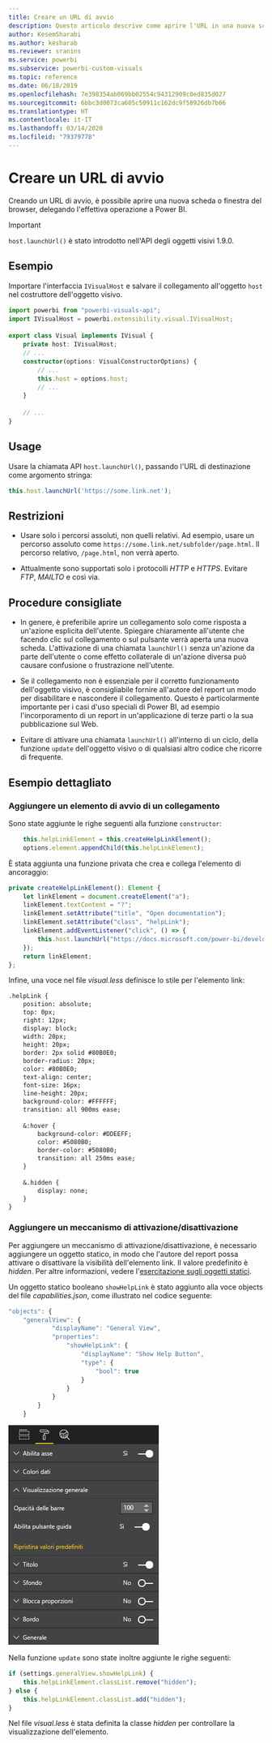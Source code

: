 ```yaml
---
title: Creare un URL di avvio
description: Questo articolo descrive come aprire l'URL in una nuova scheda usando gli oggetti visivi di Power BI.
author: KesemSharabi
ms.author: kesharab
ms.reviewer: sranins
ms.service: powerbi
ms.subservice: powerbi-custom-visuals
ms.topic: reference
ms.date: 06/18/2019
ms.openlocfilehash: 7e398354ab069bb02554c94312909c0ed835d027
ms.sourcegitcommit: 6bbc3d0073ca605c50911c162dc9f58926db7b66
ms.translationtype: HT
ms.contentlocale: it-IT
ms.lasthandoff: 03/14/2020
ms.locfileid: "79379778"
---
```

# <a name="create-a-launch-url"></a>Creare un URL di avvio

Creando un URL di avvio, è possibile aprire una nuova scheda o finestra del browser, delegando l'effettiva operazione a Power BI.

> [!IMPORTANT]
> `host.launchUrl()` è stato introdotto nell'API degli oggetti visivi 1.9.0.

## <a name="sample"></a>Esempio

Importare l'interfaccia `IVisualHost` e salvare il collegamento all'oggetto `host` nel costruttore dell'oggetto visivo.

```typescript
import powerbi from "powerbi-visuals-api";
import IVisualHost = powerbi.extensibility.visual.IVisualHost;

export class Visual implements IVisual {
    private host: IVisualHost;
    // ...
    constructor(options: VisualConstructorOptions) {
        // ...
        this.host = options.host;
        // ...
    }

    // ...
}
```

## <a name="usage"></a>Usage

Usare la chiamata API `host.launchUrl()`, passando l'URL di destinazione come argomento stringa:

```typescript
this.host.launchUrl('https://some.link.net');
```

## <a name="restrictions"></a>Restrizioni

* Usare solo i percorsi assoluti, non quelli relativi. Ad esempio, usare un percorso assoluto come `https://some.link.net/subfolder/page.html`. Il percorso relativo, `/page.html`, non verrà aperto.

* Attualmente sono supportati solo i protocolli *HTTP* e *HTTPS*. Evitare *FTP*, *MAILTO* e così via.

## <a name="best-practices"></a>Procedure consigliate

* In genere, è preferibile aprire un collegamento solo come risposta a un'azione esplicita dell'utente. Spiegare chiaramente all'utente che facendo clic sul collegamento o sul pulsante verrà aperta una nuova scheda. L'attivazione di una chiamata `launchUrl()` senza un'azione da parte dell'utente o come effetto collaterale di un'azione diversa può causare confusione o frustrazione nell'utente.

* Se il collegamento non è essenziale per il corretto funzionamento dell'oggetto visivo, è consigliabile fornire all'autore del report un modo per disabilitare e nascondere il collegamento. Questo è particolarmente importante per i casi d'uso speciali di Power BI, ad esempio l'incorporamento di un report in un'applicazione di terze parti o la sua pubblicazione sul Web.

* Evitare di attivare una chiamata `launchUrl()` all'interno di un ciclo, della funzione `update` dell'oggetto visivo o di qualsiasi altro codice che ricorre di frequente.

## <a name="a-step-by-step-example"></a>Esempio dettagliato

### <a name="add-a-link-launching-element"></a>Aggiungere un elemento di avvio di un collegamento

Sono state aggiunte le righe seguenti alla funzione `constructor`:

```typescript
    this.helpLinkElement = this.createHelpLinkElement();
    options.element.appendChild(this.helpLinkElement);
```

È stata aggiunta una funzione privata che crea e collega l'elemento di ancoraggio:

```typescript
private createHelpLinkElement(): Element {
    let linkElement = document.createElement("a");
    linkElement.textContent = "?";
    linkElement.setAttribute("title", "Open documentation");
    linkElement.setAttribute("class", "helpLink");
    linkElement.addEventListener("click", () => {
        this.host.launchUrl("https://docs.microsoft.com/power-bi/developer/visuals/custom-visual-develop-tutorial");
    });
    return linkElement;
};
```

Infine, una voce nel file *visual.less* definisce lo stile per l'elemento link:

```less
.helpLink {
    position: absolute;
    top: 0px;
    right: 12px;
    display: block;
    width: 20px;
    height: 20px;
    border: 2px solid #80B0E0;
    border-radius: 20px;
    color: #80B0E0;
    text-align: center;
    font-size: 16px;
    line-height: 20px;
    background-color: #FFFFFF;
    transition: all 900ms ease;

    &:hover {
        background-color: #DDEEFF;
        color: #5080B0;
        border-color: #5080B0;
        transition: all 250ms ease;
    }

    &.hidden {
        display: none;
    }
}
```

### <a name="add-a-toggling-mechanism"></a>Aggiungere un meccanismo di attivazione/disattivazione

Per aggiungere un meccanismo di attivazione/disattivazione, è necessario aggiungere un oggetto statico, in modo che l'autore del report possa attivare o disattivare la visibilità dell'elemento link. Il valore predefinito è *hidden*. Per altre informazioni, vedere l'[esercitazione sugli oggetti statici](https://microsoft.github.io/PowerBI-visuals/docs/concepts/objects-and-properties).

Un oggetto statico booleano `showHelpLink` è stato aggiunto alla voce objects del file *capabilities.json*, come illustrato nel codice seguente:

```typescript
"objects": {
    "generalView": {
            "displayName": "General View",
            "properties":
                "showHelpLink": {
                    "displayName": "Show Help Button",
                    "type": {
                        "bool": true
                    }
                }
            }
        }
    }
```

![Attivazione/disattivazione dell'URL di avvio](media/launch-url/launchurl-toggle.png)

Nella funzione `update` sono state inoltre aggiunte le righe seguenti:

```typescript
if (settings.generalView.showHelpLink) {
    this.helpLinkElement.classList.remove("hidden");
} else {
    this.helpLinkElement.classList.add("hidden");
}
```

Nel file *visual.less* è stata definita la classe *hidden* per controllare la visualizzazione dell'elemento.
